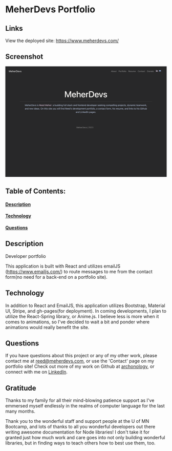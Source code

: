 # MeherDevs Portfolio

## Links
View the deployed site: https://www.meherdevs.com/

## Screenshot
![screenshot](./src/projectImages/MeherDevs.png)    
## Table of Contents:
#### [Description](#description)
#### [Technology](#technology)
#### [Questions](#questions)

## Description
Developer portfolio

This application is built with React and utilizes emailJS (https://www.emailjs.com/) to route messages to me from the contact form(no need for a back-end on a portfolio site). 

## Technology
In addition to React and EmailJS, this application utilizes Bootstrap, Material UI, Stripe, and gh-pages(for deployment). In coming developments, I plan to utilize the React-Spring library, or Anime.js.  I believe less is more when it comes to animations, so I've decided to wait a bit and ponder where animations would really benefit the site.   


## Questions
If you have questions about this project or any of my other work, please contact me at reed@meherdevs.com, or use the 'Contact' page on my portfolio site! Check out more of my work on Github at [archonology](https://github.com/archonology), or connect with me on [LinkedIn](https://www.linkedin.com/in/reed-meher).

## Gratitude
Thanks to my family for all their mind-blowing patience support as I've emmersed myself endlessly in the realms of computer language for the last many months. 

Thank you to the wonderful staff and support people at the U of MN Bootcamp, and lots of thanks to all you wonderful developers out there writing awesome documentation for Node libraries! I don't take it for granted just how much work and care goes into not only building wonderful libraries, but in finding ways to teach others how to best use them, too. 
    